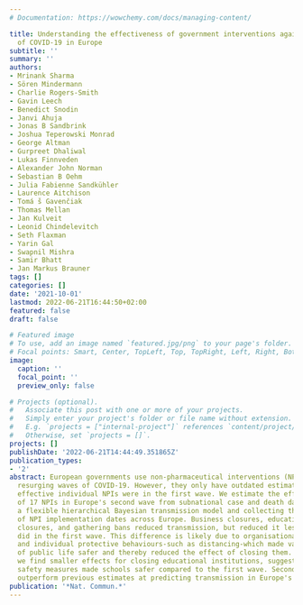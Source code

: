 ```yaml
---
# Documentation: https://wowchemy.com/docs/managing-content/

title: Understanding the effectiveness of government interventions against the resurgence
  of COVID-19 in Europe
subtitle: ''
summary: ''
authors:
- Mrinank Sharma
- Sören Mindermann
- Charlie Rogers-Smith
- Gavin Leech
- Benedict Snodin
- Janvi Ahuja
- Jonas B Sandbrink
- Joshua Teperowski Monrad
- George Altman
- Gurpreet Dhaliwal
- Lukas Finnveden
- Alexander John Norman
- Sebastian B Oehm
- Julia Fabienne Sandkühler
- Laurence Aitchison
- Tomá ̌s Gavenčiak
- Thomas Mellan
- Jan Kulveit
- Leonid Chindelevitch
- Seth Flaxman
- Yarin Gal
- Swapnil Mishra
- Samir Bhatt
- Jan Markus Brauner
tags: []
categories: []
date: '2021-10-01'
lastmod: 2022-06-21T16:44:50+02:00
featured: false
draft: false

# Featured image
# To use, add an image named `featured.jpg/png` to your page's folder.
# Focal points: Smart, Center, TopLeft, Top, TopRight, Left, Right, BottomLeft, Bottom, BottomRight.
image:
  caption: ''
  focal_point: ''
  preview_only: false

# Projects (optional).
#   Associate this post with one or more of your projects.
#   Simply enter your project's folder or file name without extension.
#   E.g. `projects = ["internal-project"]` references `content/project/deep-learning/index.md`.
#   Otherwise, set `projects = []`.
projects: []
publishDate: '2022-06-21T14:44:49.351865Z'
publication_types:
- '2'
abstract: European governments use non-pharmaceutical interventions (NPIs) to control
  resurging waves of COVID-19. However, they only have outdated estimates for how
  effective individual NPIs were in the first wave. We estimate the effectiveness
  of 17 NPIs in Europe's second wave from subnational case and death data by introducing
  a flexible hierarchical Bayesian transmission model and collecting the largest dataset
  of NPI implementation dates across Europe. Business closures, educational institution
  closures, and gathering bans reduced transmission, but reduced it less than they
  did in the first wave. This difference is likely due to organisational safety measures
  and individual protective behaviours-such as distancing-which made various areas
  of public life safer and thereby reduced the effect of closing them. Specifically,
  we find smaller effects for closing educational institutions, suggesting that stringent
  safety measures made schools safer compared to the first wave. Second-wave estimates
  outperform previous estimates at predicting transmission in Europe's third wave.
publication: '*Nat. Commun.*'
---
```

